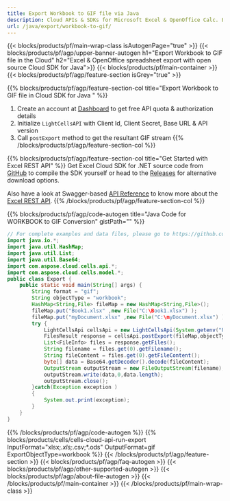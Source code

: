 ```yaml
---
title: Export Workbook to GIF file via Java
description: Cloud APIs & SDKs for Microsoft Excel & OpenOffice Calc. Export workbok or interanl object to kinds of format file in the Cloud.
url: /java/export/workbook-to-gif/
---
```



{{< blocks/products/pf/main-wrap-class isAutogenPage="true" >}}
{{< blocks/products/pf/agp/upper-banner-autogen h1="Export Workbook to GIF file in the Cloud" h2="Excel & OpenOffice spreadsheet export with open source Cloud SDK for Java">}}
{{< blocks/products/pf/main-container >}}
{{< blocks/products/pf/agp/feature-section isGrey="true" >}}

{{% blocks/products/pf/agp/feature-section-col title="Export Workbook to GIF file in Cloud SDK for Java " %}}
1. Create an account at <a href="https://dashboard.aspose.cloud/">Dashboard</a> to get free API quota & authorization details
1. Initialize ```LightCellsAPI``` with Client Id, Client Secret, Base URL & API version
1. Call ```postExport``` method to get the resultant GIF stream
{{% /blocks/products/pf/agp/feature-section-col %}}

{{% blocks/products/pf/agp/feature-section-col title="Get Started with Excel REST API" %}}
Get Excel Cloud SDK for .NET source code from [GitHub](https://github.com/aspose-cells-cloud/aspose-cells-cloud-java) to compile the SDK yourself or head to the [Releases](https://github.com/aspose-cells-cloud/aspose-cells-cloud-java/releases) for alternative download options. 

Also have a look at Swagger-based [API Reference](https://apireference.aspose.cloud/cells/#/LightCells/PostExport) to know more about the [Excel REST API](https://products.aspose.cloud/cells/curl/).
{{% /blocks/products/pf/agp/feature-section-col %}}

{{% blocks/products/pf/agp/code-autogen title="Java Code for WORKBOOK to GIF Conversion" gistPath="" %}}
```java
// For complete examples and data files, please go to https://github.com/aspose-cells-cloud/aspose-cells-cloud-java/
import java.io.*;
import java.util.HashMap;
import java.util.List;
import java.util.Base64;
import com.aspose.cloud.cells.api.*;
import com.aspose.cloud.cells.model.*;
public class Export {
    public static void main(String[] args) {
        String format = "gif";
        String objectType = "workbook";
        HashMap<String,File> fileMap = new HashMap<String,File>();
        fileMap.put("Book1.xlsx" ,new File("C:\Book1.xlsx") );
        fileMap.put("myDocument.xlsx" ,new File("C:\myDocument.xlsx") );
        try {
            LightCellsApi cellsApi = new LightCellsApi(System.getenv("ProductClientId"), System.getenv("ProductClientSecret"),"v3.0","https://api.aspose.cloud");
            FilesResult response = cellsApi.postExport(fileMap,objectType, format,null);            
            List<FileInfo> files = response.getFiles();
            String filename = files.get(0).getFilename();
            String fileContent = files.get(0).getFileContent();
            byte[] data = Base64.getDecoder().decode(fileContent);
            OutputStream outputStream = new FileOutputStream(filename);
            outputStream.write(data,0,data.length);
            outputStream.close();
        }catch(Exception exception )
        {
            System.out.print(exception);
        }
    }
}
```

{{% /blocks/products/pf/agp/code-autogen %}}
{{% blocks/products/cells/cells-cloud-api-run-export  InputFormat="xlsx;*.xls;*.csv;*.ods"  OutputFormat=gif  ExportObjectType=workbook %}}
{{< /blocks/products/pf/agp/feature-section >}}
{{< blocks/products/pf/agp/faq-autogen >}}
{{< blocks/products/pf/agp/other-supported-autogen >}}
{{< blocks/products/pf/agp/about-file-autogen >}}
{{< /blocks/products/pf/main-container >}}
{{< /blocks/products/pf/main-wrap-class >}}
